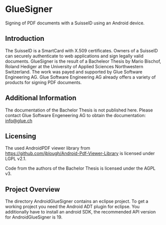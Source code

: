 # GlueSigner
Signing of PDF documents with a SuisseID using an Android device.

## Introduction
The SuisseID is a SmartCard with X.509 certificates. Owners of a SuisseID can securely authenticate to web applications and sign legally valid documents.
GlueSigner is the result of a Bacheleor Thesis by Mario Bischof, Roland Hediger at the University of Applied Sciences Northwestern Switzerland. The work was payed and supported by Glue Software Engineering AG. Glue Software Engineering AG already offers a variety of products for signing PDF documents.

## Additional Information
The documentation of the Bachelor Thesis is not published here. Please contact Glue Software Engeneering AG to obtain the documentation: info@glue.ch

## Licensing
The used AndroidPDF viewer library from https://github.com/jblough/Android-Pdf-Viewer-Library is licensed under LGPL v2.1.

Code from the authors of the Bachelor Thesis is licensed under the AGPL v3.

## Project Overview
The directory AndroidGlueSigner contains an eclipse project.
To get a working project you need the Android ADT plugin for eclipse. You additionally have to install an android SDK, the recommended API version for AndroidGlueSigner is 19.
